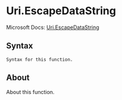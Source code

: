 ---
---

# Uri.EscapeDataString

Microsoft Docs: [Uri.EscapeDataString](https://docs.microsoft.com/en-us/powerquery-m/uri-escapedatastring)

## Syntax

```powerquery-m
Syntax for this function.
```

## About

About this function.

